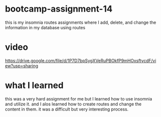 # bootcamp-assignment-14
this is my insomnia routes assignments where I add, delete, and change the information in my database using routes
# video
https://drive.google.com/file/d/1P7D7bpSygXVeRuPBOkfP9mHOxsftycdF/view?usp=sharing
# what I learned
this was a very hard assignment for me but I learned how to use insomnia and utilize it. and I alos learned how to create routes and change the content in them. it was a difficult but very interesting process.
